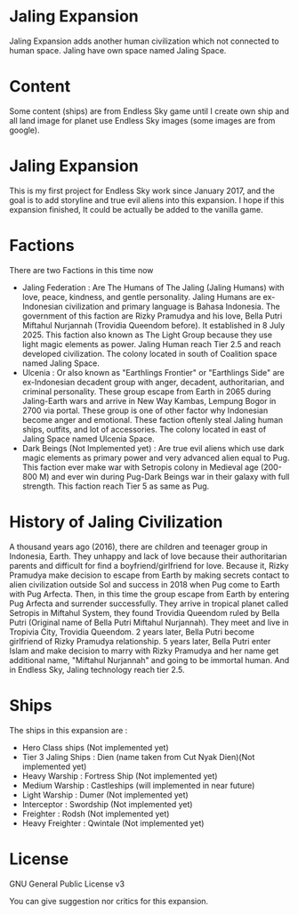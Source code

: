 # Jaling Expansion
Jaling Expansion adds another human civilization which not connected to human space. Jaling have own space named Jaling Space.


# Content
Some content (ships) are from Endless Sky game until I create own ship and all land image for planet use Endless Sky images (some images are from google).

# Jaling Expansion
This is my first project for Endless Sky work since January 2017, and the goal is to add storyline and true evil aliens into this expansion. I hope if this expansion finished, It could be actually be added to the vanilla game.

# Factions
There are two Factions in this time now
- Jaling Federation : Are The Humans of The Jaling (Jaling Humans) with love, peace, kindness, and gentle personality. Jaling Humans are ex-Indonesian civilization and primary language is Bahasa Indonesia. The government of this faction are Rizky Pramudya and his love, Bella Putri Miftahul Nurjannah (Trovidia Queendom before). It established in  8 July 2025. This faction also known as The Light Group because they use light magic elements as power. Jaling Human reach Tier 2.5 and reach developed civilization. The colony located in south of Coalition space named Jaling Space.
- Ulcenia : Or also known as "Earthlings Frontier" or "Earthlings Side" are ex-Indonesian decadent group with anger, decadent, authoritarian, and criminal personality. These group escape from Earth in 2065 during Jaling-Earth wars and arrive in New Way Kambas, Lempung Bogor in 2700 via portal. These group is one of other factor why Indonesian become anger and emotional. These faction oftenly steal Jaling human ships, outfits, and lot of accessories. The colony located in east of Jaling Space named Ulcenia Space.
- Dark Beings (Not Implemented yet) : Are true evil aliens which use dark magic elements as primary power and very advanced alien equal to Pug. This faction ever make war with Setropis colony in Medieval age (200-800 M) and ever win during Pug-Dark Beings war in their galaxy with full strength. This faction reach Tier 5 as same as Pug.

# History of Jaling Civilization
A thousand years ago (2016), there are children and teenager group in Indonesia, Earth. They unhappy and lack of love because their authoritarian parents and difficult for find a boyfriend/girlfriend for love. Because it, Rizky Pramudya make decision to escape from Earth by making secrets contact to alien civilization outside Sol and success in 2018 when Pug come to Earth with Pug Arfecta. Then, in this time the group escape from Earth by entering Pug Arfecta and surrender successfully. They arrive in tropical planet called Setropis in Miftahul System, they found Trovidia Queendom ruled by Bella Putri (Original name of Bella Putri Miftahul Nurjannah). They meet and live in Tropivia City, Trovidia Queendom. 2 years later, Bella Putri become girlfriend of Rizky Pramudya relationship. 5 years later, Bella Putri enter Islam and make decision to marry with Rizky Pramudya and her name get additional name, "Miftahul Nurjannah" and going to be immortal human. And in Endless Sky, Jaling technology reach tier 2.5.

# Ships
The ships in this expansion are :
- Hero Class ships (Not implemented yet)
- Tier 3 Jaling Ships : Dien (name taken from Cut Nyak Dien)(Not implemented yet)
- Heavy Warship : Fortress Ship (Not implemented yet)
- Medium Warship : Castleships (will implemented in near future)
- Light Warship : Dumer (Not implemented yet)
- Interceptor : Swordship (Not implemented yet)
- Freighter : Rodsh (Not implemented yet)
- Heavy Freighter : Qwintale (Not implemented yet)

# License
GNU General Public License v3


You can give suggestion nor critics for this expansion.
